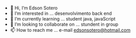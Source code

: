- 👋 Hi, I’m Edson Sotero
- 👀 I’m interested in ... desenvolvimento back end
- 🌱 I’m currently learning ... student java, javaScript
- 💞️ I’m looking to collaborate on ... stundent in group
- 📫 How to reach me ... e-mail edsonsotero@hotmail.com

<!---
SOTERO795/SOTERO795 is a ✨ special ✨ repository because its `README.md` (this file) appears on your GitHub profile.
You can click the Preview link to take a look at your changes.
--->

